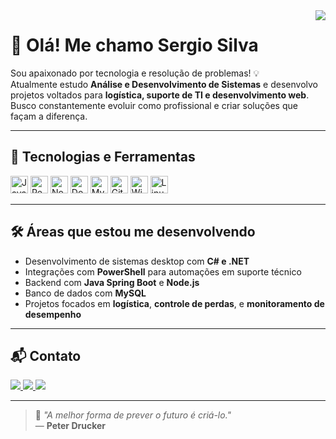 <img align='right' src="https://github-readme-stats.vercel.app/api/top-langs/?username=Sergio-jr-Silva&layout=compact&langs_count=7&theme=midnight-purple"/>

# 👋 Olá! Me chamo **Sergio Silva**
Sou apaixonado por tecnologia e resolução de problemas! 💡  
Atualmente estudo **Análise e Desenvolvimento de Sistemas** e desenvolvo projetos voltados para **logística, suporte de TI e desenvolvimento web**.  
Busco constantemente evoluir como profissional e criar soluções que façam a diferença.

---

## 🚀 Tecnologias e Ferramentas

<p>
  <img height="28" src="https://cdn.jsdelivr.net/gh/devicons/devicon/icons/java/java-original.svg" alt="Java"/>
  <img height="28" src="https://cdn.jsdelivr.net/gh/devicons/devicon/icons/react/react-original.svg" alt="React"/>
  <img height="28" src="https://cdn.jsdelivr.net/gh/devicons/devicon/icons/nodejs/nodejs-plain.svg" alt="Node.js"/>
  <img height="28" src="https://cdn.jsdelivr.net/gh/devicons/devicon/icons/docker/docker-original.svg" alt="Docker"/>
  <img height="28" src="https://cdn.jsdelivr.net/gh/devicons/devicon/icons/mysql/mysql-original.svg" alt="MySQL"/>
  <img height="28" src="https://cdn.jsdelivr.net/gh/devicons/devicon/icons/git/git-original.svg" alt="Git"/>
  <img height="28" src="https://cdn.jsdelivr.net/gh/devicons/devicon/icons/windows8/windows8-original.svg" alt="Windows"/>
  <img height="28" src="https://cdn.jsdelivr.net/gh/devicons/devicon/icons/linux/linux-original.svg" alt="Linux"/>
</p>

---

## 🛠️ Áreas que estou me desenvolvendo

- Desenvolvimento de sistemas desktop com **C# e .NET**
- Integrações com **PowerShell** para automações em suporte técnico
- Backend com **Java Spring Boot** e **Node.js**
- Banco de dados com **MySQL**
- Projetos focados em **logística**, **controle de perdas**, e **monitoramento de desempenho**

---

## 📬 Contato

<a href="https://www.linkedin.com/in/sergio-silva-6928a4236/" target="_blank">
  <img src="https://img.shields.io/badge/-LinkedIn-%230077B5?style=for-the-badge&logo=linkedin&logoColor=white">
</a> 
<a href="mailto:juniosergio034@gmail.com">
  <img src="https://img.shields.io/badge/Gmail-D14836?style=for-the-badge&logo=gmail&logoColor=white">
</a>
<a href="https://www.instagram.com/sergio_jrsilva/" target="_blank">
  <img src="https://img.shields.io/badge/Instagram-E4405F?style=for-the-badge&logo=instagram&logoColor=white">
</a>

---

> 💬 *"A melhor forma de prever o futuro é criá-lo."*  
> — **Peter Drucker**
